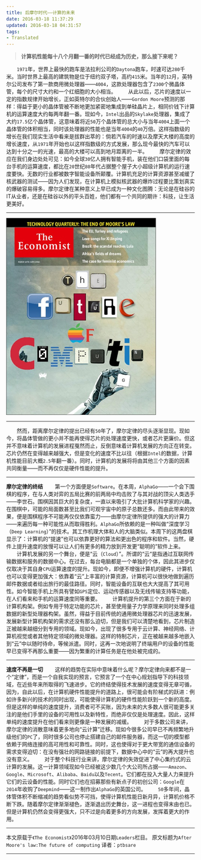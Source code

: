 ```yaml
---
title: 后摩尔时代——计算的未来
date: 2016-03-18 11:37:29
updated: 2016-03-18 04:31:57
tags: 
- Translated
---
```

>**计算机性能每十八个月翻一番的时代已经成为历史，那么接下来呢？**

　　`1971`年，世界上最快的跑车是法拉利公司的`Daytona`跑车，时速可达`280`千米。当时世界上最高的建筑物是位于纽约双子塔，高约`415`米。当年的`12`月，英特尔公司发布了第一款商用微处理器——`4004`，这款处理器包含了`2300`个微晶体管，每个的尺寸大约和一个红细胞的大小相当。
　　从此以后，芯片的速度以一定的指数规律开始增长，正如英特尔的合伙创始人——`Gordon Moore`预测的那样：得益于更小的晶体管被不断地更加紧密地集成到单硅晶片上，相同价钱下计算机的运算速度大约每两年翻一番。现如今，`Intel`出品的`Skylake`处理器，集成了大约`17.5`亿个晶体管，这意味着将近`50`万个晶体管的总大小与当年`4004`上面一个晶体管的体积相当，同时该处理器的性能也是当年`4004`的`40`万倍。这样指数级的增长在我们现实生活中看来是拔群出萃的：倘若汽车的时速以及摩天大楼的高度的增长速度，从`1971`年开始也以这样指数级的方式发展，那么现今最快的汽车可以达到十分之一的光速，最高的大楼可以高到地月距离的一半。
　　摩尔定律的效应在我们身边处处可见：如今全球`30`亿人拥有智能手机，装在他们口袋里面的每台手机的运算速度，都比在`20`世纪`80`年代占据整个屋子大小超级计算机的运行速度要快。无数的行业都被数字智能设备所颠覆。计算机充足的计算资源甚至减缓了核武器的测试——因为人们发现，在计算机上模拟核武器的爆炸过程要比策划真实的爆破容易得多。摩尔定律在某种意义上早已成为一种文化图腾：无论是在硅谷的IT从业者，还是在硅谷以外的平头百姓，他们都有一个共同的期许：科技，让生活更美好。

---

![](后摩尔时代——计算的未来/1.jpg)

---

　　然而，距离摩尔定律的提出已经有`50`年了，摩尔定律的尽头逐渐显现。现如今，将晶体管做的更小并不能再使得芯片的处理速度更快，或者芯片更廉价。但这并不意味着计算机的发展进程戛然而止，反倒意味着计算机发展的方向正在转变。芯片仍然在变得越来越强大，但是变化的速度不比以往（根据`Intel`的数据，计算机性能目前大概`2.5`年翻一番）。同时，计算机的发展将将由其他三个方面的因素共同衡量——而不再仅仅是硬件性能的提升。

---

**摩尔定律的终结**
　　第一个方面便是`Software`。在本周，`AlphaGo`——一个会下围棋的程序，在与人类对弈的五局比赛的前两局中均击败了与其对战的顶尖人类选手——李世石。围棋因其巨大的复杂度，一直以来吸引了大批计算机科学家的兴趣。在围棋中，可能的局面数甚至比我们可观宇宙中的原子总数还多。而由此带来的效果，便是围棋程序不可能再仅仅依靠蛮力——由摩尔定律所提供的强大的计算力——来遍历每一种可能性从而取得胜利。`AlphaGo`所依赖的是一种叫做“深度学习（`Deep Learning`）”的技术。其工作机理大体和人的大脑类似。本周下的这两盘棋显示了：计算机的“提速”也可以依靠更好的算法和更出色的程序和软件。当然，硬件上提升速度的放慢可以让人们有更多的精力放到开发更“聪明的”软件上来。
　　计算机发展的另一个舞台，便是“云（`Cloud`）”。所谓的“云“是指通过互联网传输数据和服务的数据中心。在过去，每台电脑都是一个单独的个体，因此其进步仅仅取决于其自身`CPU`运算速度的提升。现如今，即便不增强计算机的硬件，计算机也可以变得更加强大：依靠着“云”上丰富的计算资源，计算机可以很快地做到遍历邮件数据或者给出旅行的最佳路径。同时，智能设备的互联也大大提高了其可用性。如今智能手机上所具有譬如`GPS`定位、运动传感器以及无线传输支持等功能，在人们看来和手机的运算速度同等重要。
　　计算机提升的第三个方面在于新的计算机构架。例如专用于特定功能的芯片，甚至使用量子力学原理来同时处理多组数据的新型处理器构架。虽然，得益于目前传统的通用微处理器芯片的迅速发展，发展新型计算机构架的需求还没有那么迫切，但是我们可以清楚地看到，芯片制造正被越来越细分到专用的领域。现如今，出现了很多专用于云计算、神经网络、计算机视觉或者其他特定领域的微处理器。这样的特制芯片，正在被越来越多地嵌入到“云”中以随时待命，等候派遣。同时，这再一次地说明了终端用户的设备的性能早已变得不再那么重要——因为繁重的计算任务是在他处被完成的。

---

**速度不再是一切**
　　这样的趋势在实际中意味着什么呢？摩尔定律向来都不是一个“定律”，而是一个自我实现的预言，它预言了一个在中心规划指导下的科技领域，在近些年来所取得的飞速进步。它的终结使得技术发展的速度变得无章可循，因为，自此以后，在计算机硬件性能提升的道路上，很可能会有阶梯式的跃进：例如许多新兴的技术的同时出现，可能使得计算机的硬件性能阶跃到一个新的高度。但是这样的单纯的速度提升，消费者可不买账，因为未来的大多数人很可能更多关注的是他们手里的设备的可用性以及新特性，而绝非仅仅是处理速度。因此，这样单纯的速度提升在他们看来则更像是一种发展的减缓。
　　对于多数公司来讲，摩尔定律的消散意味着更多地向“云计算”迁移。现如今很多公司早已不再频繁地升级他们的`PC`了，同时很多公司也停止搭建自己的邮件服务器，而这一切的模型都依赖于网络连接的高可用性和可靠性。同时，这也使得对于更大带宽的通信设备的需求变得迫切：在没有强壮的网路链接的前提下，数据中心中的“云”的再大提升也没有意义。
　　对于整个科技行业来讲，摩尔定律的失效促进了中心集约式的云计算的发展。这一计算领域现如今已经被这少数几个大公司所占据——`Amazon`、`Google`、`Microsoft`、`Alibaba`、`Baidu`以及`Tecent`。它们都在投入大量人力来提升它们的云设备的性能。同时它们也在招募那些有新点子的初创公司：`Google`在`2014`年收购了`Deepmind`——这一制作出`AlphaGo`的英国公司。
　　`50`多年间，晶体管体积不断缩减的趋势看似势不可挡，使得计算机性能日新月异，计算机价格不断下跌。随着摩尔定律渐渐褪色，逐渐退出历史舞台，这一进程也变得末由也已。但是计算机仍然会变得更强大，只不过是向着更多的方向发展，发挥着更大的作用。

---

本文原载于`《The Economist》`2016年03月10日期`Leaders`栏目。
原文标题为`After Moore's law:The future of computing`
译者：`ptbsare`

---

